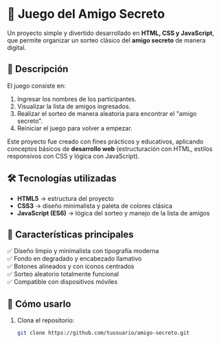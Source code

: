 # 🎁 Juego del Amigo Secreto  

Un proyecto simple y divertido desarrollado en **HTML, CSS y JavaScript**, que permite organizar un sorteo clásico del **amigo secreto** de manera digital.  

## 📌 Descripción  
El juego consiste en:  
1. Ingresar los nombres de los participantes.  
2. Visualizar la lista de amigos ingresados.  
3. Realizar el sorteo de manera aleatoria para encontrar el "amigo secreto".  
4. Reiniciar el juego para volver a empezar.  

Este proyecto fue creado con fines prácticos y educativos, aplicando conceptos básicos de **desarrollo web** (estructuración con HTML, estilos responsivos con CSS y lógica con JavaScript).  

## 🛠️ Tecnologías utilizadas  
- **HTML5** → estructura del proyecto  
- **CSS3** → diseño minimalista y paleta de colores clásica  
- **JavaScript (ES6)** → lógica del sorteo y manejo de la lista de amigos  

## 🎨 Características principales  
✅ Diseño limpio y minimalista con tipografía moderna  
✅ Fondo en degradado y encabezado llamativo  
✅ Botones alineados y con íconos centrados  
✅ Sorteo aleatorio totalmente funcional  
✅ Compatible con dispositivos móviles  

## 🚀 Cómo usarlo  
1. Clona el repositorio:  
   ```bash
   git clone https://github.com/tuusuario/amigo-secreto.git
